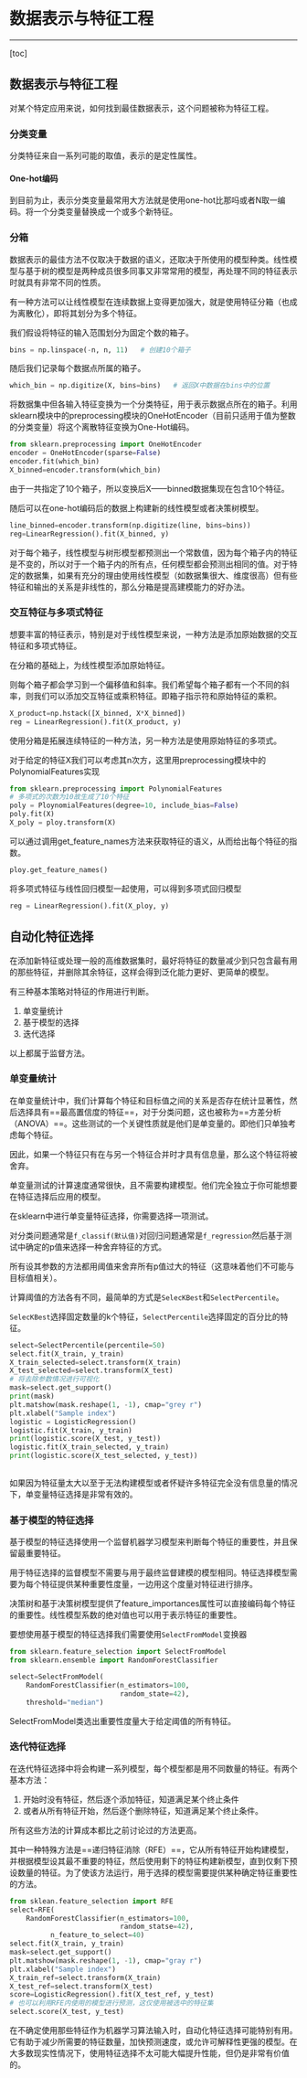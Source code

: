 # 数据表示与特征工程

****

[toc]

## 数据表示与特征工程

对某个特定应用来说，如何找到最佳数据表示，这个问题被称为特征工程。

### 分类变量

分类特征来自一系列可能的取值，表示的是定性属性。

#### One-hot编码

到目前为止，表示分类变量最常用大方法就是使用one-hot比那吗或者N取一编码。将一个分类变量替换成一个或多个新特征。

### 分箱

数据表示的最佳方法不仅取决于数据的语义，还取决于所使用的模型种类。线性模型与基于树的模型是两种成员很多同事又非常常用的模型，再处理不同的特征表示时就具有非常不同的性质。

有一种方法可以让线性模型在连续数据上变得更加强大，就是使用特征分箱（也成为离散化），即将其划分为多个特征。

我们假设将特征的输入范围划分为固定个数的箱子。

```python
bins = np.linspace(-n, n, 11)	# 创建10个箱子

```

随后我们记录每个数据点所属的箱子。

```python
which_bin = np.digitize(X, bins=bins)	# 返回X中数据在bins中的位置

```

将数据集中但各输入特征变换为一个分类特征，用于表示数据点所在的箱子。利用sklearn模块中的preprocessing模块的OneHotEncoder（目前只适用于值为整数的分类变量）将这个离散特征变换为One-Hot编码。

```python
from sklearn.preprocessing import OneHotEncoder
encoder = OneHotEncoder(sparse=False)
encoder.fit(which_bin)
X_binned=encoder.transform(which_bin)

```

由于一共指定了10个箱子，所以变换后X——binned数据集现在包含10个特征。

随后可以在one-hot编码后的数据上构建新的线性模型或者决策树模型。

```python
line_binned=encoder.transform(np.digitize(line, bins=bins))
reg=LinearRegression().fit(X_binned, y)

```

对于每个箱子，线性模型与树形模型都预测出一个常数值，因为每个箱子内的特征是不变的，所以对于一个箱子内的所有点，任何模型都会预测出相同的值。对于特定的数据集，如果有充分的理由使用线性模型（如数据集很大、维度很高）但有些特征和输出的关系是非线性的，那么分箱是提高建模能力的好办法。

### 交互特征与多项式特征

想要丰富的特征表示，特别是对于线性模型来说，一种方法是添加原始数据的交互特征和多项式特征。

在分箱的基础上，为线性模型添加原始特征。

则每个箱子都会学习到一个偏移值和斜率。我们希望每个箱子都有一个不同的斜率，则我们可以添加交互特征或乘积特征。即箱子指示符和原始特征的乘积。

```python
X_product=np.hstack([X_binned, X*X_binned])
reg = LinearRegression().fit(X_product, y)

```

使用分箱是拓展连续特征的一种方法，另一种方法是使用原始特征的多项式。

对于给定的特征X我们可以考虑其n次方，这里用preprocessing模块中的PolynomialFeatures实现

```python
from sklearn.preprocessing import PolynomialFeatures
# 多项式的次数为10故生成了10个特征
poly = PloynomialFeatures(degree=10, include_bias=False)
poly.fit(X)
X_poly = ploy.transform(X)

```

可以通过调用get_feature_names方法来获取特征的语义，从而给出每个特征的指数。

```python
ploy.get_feature_names()
```

将多项式特征与线性回归模型一起使用，可以得到多项式回归模型

```python
reg = LinearRegression().fit(X_ploy, y)
```

## 自动化特征选择

在添加新特征或处理一般的高维数据集时，最好将特征的数量减少到只包含最有用的那些特征，并删除其余特征，这样会得到泛化能力更好、更简单的模型。

有三种基本策略对特征的作用进行判断。

1. 单变量统计
2. 基于模型的选择
3. 迭代选择

以上都属于监督方法。

### 单变量统计

在单变量统计中，我们计算每个特征和目标值之间的关系是否存在统计显著性，然后选择具有==最高置信度的特征==，对于分类问题，这也被称为==方差分析（ANOVA）==。这些测试的一个关键性质就是他们是单变量的。即他们只单独考虑每个特征。

因此，如果一个特征只有在与另一个特征合并时才具有信息量，那么这个特征将被舍弃。

单变量测试的计算速度通常很快，且不需要构建模型。他们完全独立于你可能想要在特征选择后应用的模型。

在sklearn中进行单变量特征选择，你需要选择一项测试。

对分类问题通常是`f_classif(默认值)`对回归问题通常是`f_regression`然后基于测试中确定的p值来选择一种舍弃特征的方式。

所有设其参数的方法都用阈值来舍弃所有p值过大的特征（这意味着他们不可能与目标值相关）。

计算阈值的方法各有不同，最简单的方式是`SelecKBest`和`SelectPercentile`。

`SelecKBest`选择固定数量的k个特征，`SelectPercentile`选择固定的百分比的特征。

```python
select=SelectPercentile(percentile=50)
select.fit(X_train, y_train)
X_train_selected=select.transform(X_train)
X_test_selected=select.transform(X_test)
# 将去除参数情况进行可视化
mask=select.get_support()
print(mask)
plt.matshow(mask.reshape(1, -1), cmap="grey r")
plt.xlabel("Sample index")
logistic = LogisticRegression()
logistic.fit(X_train, y_train)
print(logistic.score(X_test, y_test))
logistic.fit(X_train_selected, y_train)
print(logistic.score(X_test_selected, y_test))
      
```

如果因为特征量太大以至于无法构建模型或者怀疑许多特征完全没有信息量的情况下，单变量特征选择是非常有效的。

### 基于模型的特征选择

基于模型的特征选择使用一个监督机器学习模型来判断每个特征的重要性，并且保留最重要特征。

用于特征选择的监督模型不需要与用于最终监督建模的模型相同。特征选择模型需要为每个特征提供某种重要性度量，一边用这个度量对特征进行排序。

决策树和基于决策树模型提供了feature_importances属性可以直接编码每个特征的重要性。线性模型系数的绝对值也可以用于表示特征的重要性。

要想使用基于模型的特征选择我们需要使用`SelectFromModel`变换器

```python
from sklearn.feature_selection import SelectFromModel
from sklearn.ensemble import RandomForestClassifier

select=SelectFromModel(
    RandomForestClassifier(n_estimators=100, 
                           random_state=42),
    threshold="median")
```

SelectFromModel类选出重要性度量大于给定阈值的所有特征。

### 迭代特征选择

在迭代特征选择中将会构建一系列模型，每个模型都是用不同数量的特征。有两个基本方法：

1. 开始时没有特征，然后逐个添加特征，知道满足某个终止条件
2. 或者从所有特征开始，然后逐个删除特征，知道满足某个终止条件。

所有这些方法的计算成本都比之前讨论过的方法更高。

其中一种特殊方法是==递归特征消除（RFE）==，它从所有特征开始构建模型，并根据模型设其最不重要的特征，然后使用剩下的特征构建新模型，直到仅剩下预设数量的特征。为了使该方法运行，用于选择的模型需要提供某种确定特征重要性的方法。

```python
from sklean.feature_selection import RFE
select=RFE(
    RandomForestClassifier(n_estimators=100,
                           random_statse=42),
          n_feature_to_select=40)
select.fit(X_train, y_train)
mask=select.get_support()
plt.matshow(mask.reshape(1, -1), cmap="gray r")
plt.xlabel("Sample index")
X_train_ref=select.transform(X_train)
X_test_ref=select.transform(X_test)
score=LogisticRegression().fit(X_test_ref, y_test)
# 也可以利用RFE内使用的模型进行预测，这仅使用被选中的特征集
select.score(X_test, y_test)

```

在不确定使用那些特征作为机器学习算法输入时，自动化特征选择可能特别有用。它有助于减少所需要的特征数量，加快预测速度，或允许可解释性更强的模型。在大多数现实性情况下，使用特征选择不太可能大幅提升性能，但仍是非常有价值的。











